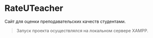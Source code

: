 # RateUTeacher

Сайт для оценки преподавательских качеств студентами.

> Запуск проекта осуществлялся на локальном сервере XAMPP.